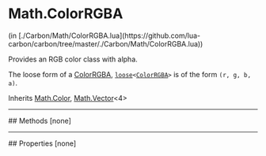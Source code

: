<h1 class="class-title">Math.ColorRGBA</h1>
<span class="file-link">(in [./Carbon/Math/ColorRGBA.lua](https://github.com/lua-carbon/carbon/tree/master/./Carbon/Math/ColorRGBA.lua))</span><br/>

Provides an RGB color class with alpha.

The loose form of a <a href="Classes/Math.ColorRGBA">ColorRGBA</a>, <code><a href="Types#loose">loose</a>&lt;<a href="Classes/Math.ColorRGBA">ColorRGBA</a>&gt;</code> is of the form <code>(r, g, b, a)</code>.

<span class="bold">Inherits <a href="Classes/Math.Color">Math.Color</a>, <a href="Classes/Math.Vector">Math.Vector</a><4></span>

<hr />
## Methods
[none]

<hr />
## Properties
[none]